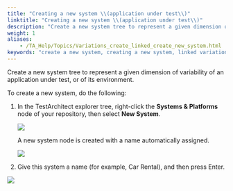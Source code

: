 ```yaml
--- 
title: "Creating a new system \\(application under test\\)"
linktitle: "Creating a new system \\(application under test\\)"
description: "Create a new system tree to represent a given dimension of variability of an application under test, or of its environment."
weight: 1
aliases: 
    - /TA_Help/Topics/Variations_create_linked_create_new_system.html
keywords: "create a new system, creating a new system, linked variations"
---
```


Create a new system tree to represent a given dimension of variability of an application under test, or of its environment.

To create a new system, do the following:

1.  In the TestArchitect explorer tree, right-click the **Systems & Platforms** node of your repository, then select **New System**.

    ![](/images/TA_Help/Images/New_system.png)

    A new system node is created with a name automatically assigned.

    ![](/images/TA_Help/Images/New_system_effect.png)

2.  Give this system a name \(for example, Car Rental\), and then press Enter.


![](/images/TA_Help/Images/New_system_car_rental.png)


